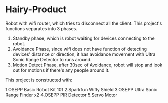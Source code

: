 # Hairy-Product
Robot with wifi router, which tries to disconnect all the client. 
This project's functions separates into 3 phases.
1. Standby phase, which is robot waiting for devices connecting to the robot.
2. Avoidance Phase, since wifi does not have function of detecting devices' distance or direction, it has avoidance movement with Ultra Sonic Range Detector to runs around.
3. Motion Detect Phase, after 30sec of Avoidance, robot will stop and look out for motions if there's any people around it.

This project is constructed with:

1.OSEPP Basic Robot Kit 101
2.Sparkfun Wifly Shield
3.OSEPP Ultra Sonic Range Finder x2
4.OSEPP PIR Detector
5.Servo Motor


